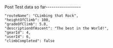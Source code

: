 Post Test data so far------------------

    "routeName": "CLimbing that Rock",
    "heightOfClimb": 100,
    "gradeOfClimb": 5.8,
    "descriptionOfAscent": "The best in the World!",
    "gearId": 4,
    "userId": 6,
    "climbCompleted": false